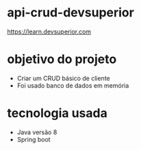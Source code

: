 # api-crud-devsuperior
https://learn.devsuperior.com

# objetivo do projeto
- Criar um CRUD básico de cliente
- Foi usado banco de dados em memória

# tecnologia usada
- Java versão 8
- Spring boot
